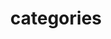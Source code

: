 ---
title: "categories"
layout: categories
permalink: /categories/
author_profile: true
sidebar_main : true
sidebar:
        nav: "categories_"
---
